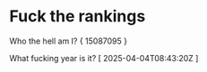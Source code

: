 # Fuck the rankings

Who the hell am I?
{ 15087095 }

What fucking year is it?
[ 2025-04-04T08:43:20Z ]
